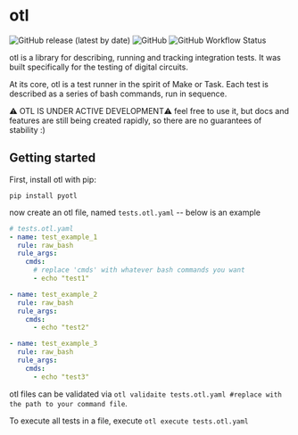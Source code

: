 # otl

![GitHub release (latest by date)](https://img.shields.io/github/v/release/silogy-io/otl)
![GitHub](https://img.shields.io/github/license/silogy-io/otl)
![GitHub Workflow Status](https://img.shields.io/github/workflow/status/silogy-io/otl/smoke)

otl is a library for describing, running and tracking integration tests. It was built specifically for the testing of digital circuits.

At its core, otl is a test runner in the spirit of Make or Task. Each test is described as a series of bash commands, run in sequence.

⚠️ OTL IS UNDER ACTIVE DEVELOPMENT⚠️ feel free to use it, but docs and features are still being created rapidly, so there are no guarantees of stability :)

## Getting started

First, install otl with pip:

```
pip install pyotl
```

now create an otl file, named `tests.otl.yaml` -- below is an example

```yaml
# tests.otl.yaml
- name: test_example_1
  rule: raw_bash
  rule_args:
    cmds:
      # replace 'cmds' with whatever bash commands you want
      - echo "test1"

- name: test_example_2
  rule: raw_bash
  rule_args:
    cmds:
      - echo "test2"

- name: test_example_3
  rule: raw_bash
  rule_args:
    cmds:
      - echo "test3"
```

otl files can be validated via `otl validaite tests.otl.yaml #replace with the path to your command file`.

To execute all tests in a file, execute `otl execute tests.otl.yaml`
